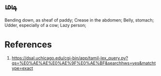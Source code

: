 # மடி
Bending down, as sheaf of paddy; Crease in the abdomen; Belly, stomach; Udder, especially of a cow; Lazy person;


# References
1. https://dsal.uchicago.edu/cgi-bin/app/tamil-lex_query.py?qs=%E0%AE%AE%E0%AE%9F%E0%AE%BF&searchhws=yes&matchtype=exact
